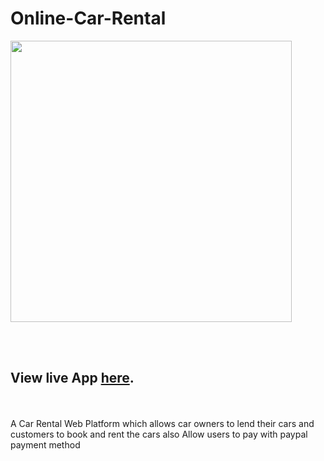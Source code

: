 # Online-Car-Rental

<img src="https://github.com/inshaf98/Online-Car-Rental/assets/60536867/19cb899b-bf19-4453-819d-db85eadbde57" alt="" width="450px"/>

<br /><br />
## View live App [here](https://ocrental.000webhostapp.com/).
<br /><br />
A Car Rental Web Platform which allows car owners to lend their cars and customers to book and rent the cars also Allow users to pay with paypal payment method
